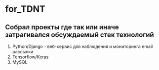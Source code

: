 # for_TDNT
## Собрал проекты где так или иначе затрагивался обсуждаемый стек технологий
1. Python/Django - веб-сервис для наблюдения и мониторинга email рассылки
2. Tensorflow/Keras
3. MySQL
